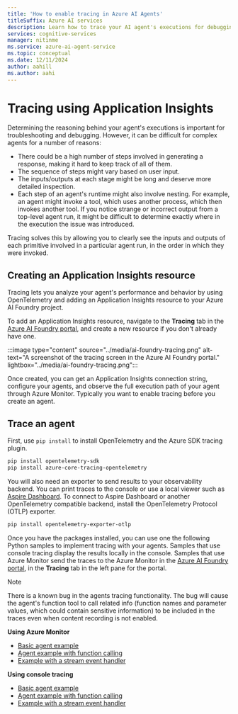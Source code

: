 ```yaml
---
title: 'How to enable tracing in Azure AI Agents'
titleSuffix: Azure AI services
description: Learn how to trace your AI agent's executions for debugging and evaluation.
services: cognitive-services
manager: nitinme
ms.service: azure-ai-agent-service
ms.topic: conceptual
ms.date: 12/11/2024
author: aahill
ms.author: aahi
---
```


# Tracing using Application Insights

Determining the reasoning behind your agent's executions is important for troubleshooting and debugging. However, it can be difficult for complex agents for a number of reasons:
* There could be a high number of steps involved in generating a response, making it hard to keep track of all of them.
* The sequence of steps might vary based on user input.
* The inputs/outputs at each stage might be long and deserve more detailed inspection.
* Each step of an agent's runtime might also involve nesting. For example, an agent might invoke a tool, which uses another process, which then invokes another tool. If you notice strange or incorrect output from a top-level agent run, it might be difficult to determine exactly where in the execution the issue was introduced.

Tracing solves this by allowing you to clearly see the inputs and outputs of each primitive involved in a particular agent run, in the order in which they were invoked.

## Creating an Application Insights resource

Tracing lets you analyze your agent's performance and behavior by using OpenTelemetry and adding an Application Insights resource to your Azure AI Foundry project. 

To add an Application Insights resource, navigate to the **Tracing** tab in the [Azure AI Foundry portal](https://ai.azure.com/), and create a new resource if you don't already have one.

:::image type="content" source="../media/ai-foundry-tracing.png" alt-text="A screenshot of the tracing screen in the Azure AI Foundry portal." lightbox="../media/ai-foundry-tracing.png":::

Once created, you can get an Application Insights connection string, configure your agents, and observe the full execution path of your agent through Azure Monitor. Typically you want to enable tracing before you create an agent.

## Trace an agent

First, use `pip install` to install OpenTelemetry and the Azure SDK tracing plugin.

```bash
pip install opentelemetry-sdk
pip install azure-core-tracing-opentelemetry
```

You will also need an exporter to send results to your observability backend. You can print traces to the console or use a local viewer such as [Aspire Dashboard](/dotnet/aspire/fundamentals/dashboard/standalone?tabs=bash). To connect to Aspire Dashboard or another OpenTelemetry compatible backend, install the OpenTelemetry Protocol (OTLP) exporter.

```bash
pip install opentelemetry-exporter-otlp
```

Once you have the packages installed, you can use one the following Python samples to implement tracing with your agents. Samples that use console tracing display the results locally in the console. Samples that use Azure Monitor send the traces to the Azure Monitor in the [Azure AI Foundry portal](https://ai.azure.com/), in the **Tracing** tab in the left pane for the portal.

> [!NOTE]
> There is a known bug in the agents tracing functionality. The bug will cause the agent's function tool to call related info (function names and parameter values, which could contain sensitive information) to be included in the traces even when content recording is not enabled.


**Using Azure Monitor**
* [Basic agent example](https://github.com/Azure/azure-sdk-for-python/blob/main/sdk/ai/azure-ai-projects/samples/agents/sample_agents_basics_with_azure_monitor_tracing.py)  
* [Agent example with function calling](https://github.com/Azure/azure-sdk-for-python/blob/main/sdk/ai/azure-ai-projects/samples/agents/sample_agents_functions_with_azure_monitor_tracing.py)
* [Example with a stream event handler](https://github.com/Azure/azure-sdk-for-python/blob/main/sdk/ai/azure-ai-projects/samples/agents/sample_agents_stream_eventhandler_with_azure_monitor_tracing.py)

**Using console tracing**
* [Basic agent example](https://github.com/Azure/azure-sdk-for-python/blob/main/sdk/ai/azure-ai-projects/samples/agents/sample_agents_basics_with_console_tracing.py)
* [Agent example with function calling](https://github.com/Azure/azure-sdk-for-python/blob/main/sdk/ai/azure-ai-projects/samples/agents/sample_agents_functions_with_console_tracing.py)
* [Example with a stream event handler](https://github.com/Azure/azure-sdk-for-python/blob/main/sdk/ai/azure-ai-projects/samples/agents/sample_agents_stream_eventhandler_with_console_tracing.py)


